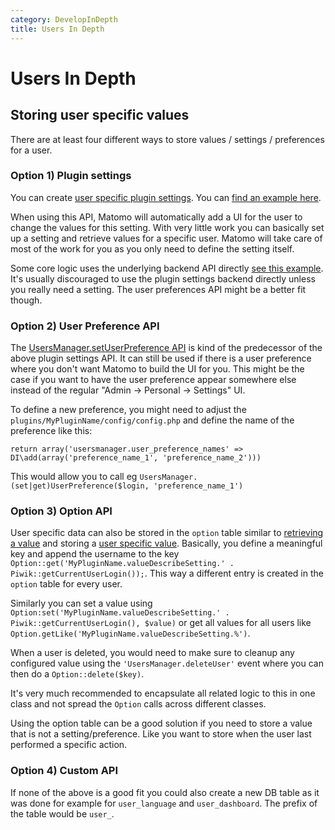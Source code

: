 ```yaml
---
category: DevelopInDepth
title: Users In Depth
---
```

# Users In Depth

## Storing user specific values

There are at least four different ways to store values / settings / preferences for a user.

### Option 1) Plugin settings

You can create [user specific plugin settings](/guides/plugin-settings). You can [find an example here](https://github.com/matomo-org/matomo/blob/4.1.2-rc1/plugins/ExampleSettingsPlugin/UserSettings.php).

When using this API, Matomo will automatically add a UI for the user to change the values for this setting. With very little work you can basically set up a setting and retrieve values for a specific user. Matomo will take care of most of the work for you as you only need to define the setting itself.

Some core logic uses the underlying backend API directly [see this example](https://github.com/matomo-org/matomo/blob/4.1.0/plugins/CorePluginsAdmin/Model/TagManagerTeaser.php#L44-L58). It's usually discouraged to use the plugin settings backend directly unless you really need a setting. The user preferences API might be a better fit though.

### Option 2) User Preference API

The [UsersManager.setUserPreference API](https://github.com/matomo-org/matomo/blob/4.1.0/plugins/UsersManager/API.php#L194) is kind of the predecessor of the above plugin settings API. It can still be used if there is a user preference where you don't want Matomo to build the UI for you. This might be the case if you want to have the user preference appear somewhere else instead of the regular "Admin -> Personal -> Settings" UI. 

To define a new preference, you might need to adjust the `plugins/MyPluginName/config/config.php` and define the name of the preference like this:

```
return array('usersmanager.user_preference_names' => DI\add(array('preference_name_1', 'preference_name_2')))
```

This would allow you to call eg `UsersManager.(set|get)UserPreference($login, 'preference_name_1')`

### Option 3) Option API

User specific data can also be stored in the `option` table similar to [retrieving a value](https://github.com/matomo-org/matomo/blob/4.1.0/plugins/Feedback/Feedback.php#L80-L93) and storing a [user specific value](https://github.com/matomo-org/matomo/blob/4.1.0/plugins/Feedback/Controller.php#L37-L47). Basically, you define a meaningful key and append the username to the key `Option::get('MyPluginName.valueDescribeSetting.' . Piwik::getCurrentUserLogin());`. This way a different entry is created in the `option` table for every user. 

Similarly you can set a value using `Option:set('MyPluginName.valueDescribeSetting.' . Piwik::getCurrentUserLogin(), $value)` or get all values for all users like `Option.getLike('MyPluginName.valueDescribeSetting.%')`.

When a user is deleted, you would need to make sure to cleanup any configured value using the `'UsersManager.deleteUser'` event where you can then do a `Option::delete($key)`.

It's very much recommended to encapsulate all related logic to this in one class and not spread the `Option` calls across different classes.

Using the option table can be a good solution if you need to store a value that is not a setting/preference. Like you want to store when the user
last performed a specific action.

### Option 4) Custom API

If none of the above is a good fit you could also create a new DB table as it was done for example for `user_language` and `user_dashboard`. The prefix of the table would be `user_`.